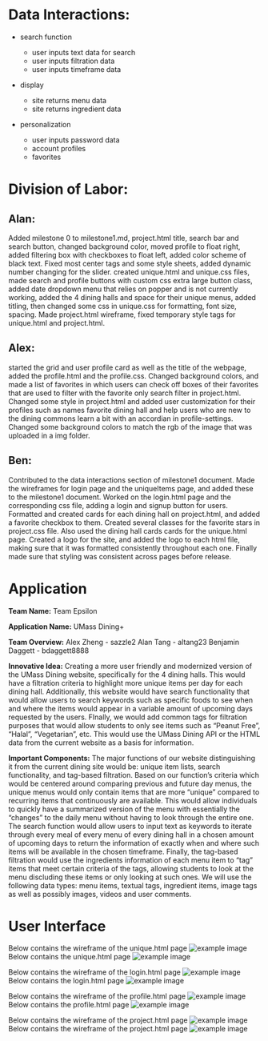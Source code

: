 # Data Interactions:
- search function
  - user inputs text data for search
  - user inputs filtration data
  - user inputs timeframe data

- display
  - site returns menu data
  - site returns ingredient data

- personalization
  - user inputs password data
  - account profiles
  - favorites


# Division of Labor:

## Alan: 
Added milestone 0 to milestone1.md, project.html title, search bar and search button, changed background color, moved profile to float right, added filtering box with checkboxes to float left, added color scheme of black text. Fixed most center tags and some style sheets, added dynamic number changing for the slider. created unique.html and unique.css files, made search and profile buttons with custom css extra large button class, added date dropdown menu that relies on popper and is not currently working, added the 4 dining halls and space for their unique menus, added titling, then changed some css in unique.css for formatting, font size, spacing. Made project.html wireframe, fixed temporary style tags for unique.html and project.html.

## Alex: 
started the grid and user profile card as well as the title of the webpage, added the profile.html and the profile.css. Changed background colors, and made a list of favorites in which users can check off boxes of their favorites that are used to filter with the favorite only search filter in project.html. Changed some style in project.html and added user customization for their profiles such as names favorite dining hall and help users who are new to the dining commons learn a bit with an accordian in profile-settings. Changed some background colors to match the rgb of the image that was uploaded in a img folder. 

## Ben: 
Contributed to the data interactions section of milestone1 document.  Made the wireframes for login page and the uniqueItems page, and added these to the milestone1 document. Worked on the login.html page and the corresponding css file, adding a login and signup button for users. Formatted and created cards for each dining hall on project.html, and added a favorite checkbox to them. Created several classes for the favorite stars in project.css file. Also used the dining hall cards cards for the unique.html page. Created a logo for the site, and added the logo to each html file, making sure that it was formatted consistently throughout each one. Finally made sure that styling was consistent across pages before release. 

# Application

**Team Name:** Team Epsilon

**Application Name:** UMass Dining+

**Team Overview:** Alex Zheng - sazzle2 Alan Tang - altang23 Benjamin Daggett - bdaggett8888

**Innovative Idea:** Creating a more user friendly and modernized version of the UMass Dining website, specifically for the 4 dining halls. This would have a filtration criteria to highlight more unique items per day for each dining hall. Additionally, this website would have search functionality that would allow users to search keywords such as specific foods to see when and where the items would appear in a variable amount of upcoming days requested by the users. FInally, we would add common tags for filtration purposes that would allow students to only see items such as “Peanut Free”, “Halal”, “Vegetarian”, etc. This would use the UMass Dining API or the HTML data from the current website as a basis for information.

**Important Components:** The major functions of our website distinguishing it from the current dining site would be: unique item lists, search functionality, and tag-based filtration. Based on our function’s criteria which would be centered around comparing previous and future day menus, the unique menus would only contain items that are more “unique” compared to recurring items that continuously are available. This would allow individuals to quickly have a summarized version of the menu with essentially the “changes” to the daily menu without having to look through the entire one. The search function would allow users to input text as keywords to iterate through every meal of every menu of every dining hall in a chosen amount of upcoming days to return the information of exactly when and where such items will be available in the chosen timeframe. Finally, the tag-based filtration would use the ingredients information of each menu item to “tag” items that meet certain criteria of the tags, allowing students to look at the menu discluding these items or only looking at such ones. We will use the following data types: menu items, textual tags, ingredient items, image tags as well as possibly images, videos and user comments.

# User Interface

Below contains the wireframe of the unique.html page
![example image](/img/uniqueWF.png)
Below contains the unique.html page
![example image](/img/uniqueWP.png)


Below contains the wireframe of the login.html page
![example image](/img/loginWF.png)
Below contains the login.html page
![example image](/img/loginWP.png)

Below contains the wireframe of the profile.html page
![example image](/img/profileWF.png)
Below contains the profile.html page
![example image](/img/profileWP.png)

Below contains the wireframe of the project.html page
![example image](/img/projectWF.png)
Below contains the wireframe of the project.html page
![example image](/img/projectWP.png)


